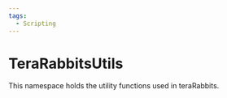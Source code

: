 ```yaml
---
tags:
  - Scripting
---
```


# TeraRabbitsUtils
This namespace holds the utility functions used in teraRabbits. 